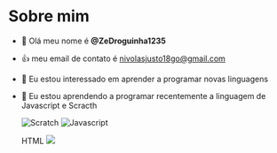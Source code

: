 # Sobre mim
- 👋 Olá meu nome é **@ZeDroguinha1235**
- :+1: meu email de contato é  nivolasjusto18go@gmail.com
- 👀 Eu estou interessado em aprender a programar novas linguagens
- 🌱 Eu estou aprendendo a programar recentemente a linguagem de Javascript e Scracth
  
  ![Scratch](https://img.shields.io/badge/Scratch-4D97FF?style=for-the-badge&logo=Scratch&logoColor=white)
  ![Javascript](https://img.shields.io/badge/JavaScript-323330?style=for-the-badge&logo=javascript&logoColor=F7DF1E)
  
  HTML <img src="https://img.shields.io/badge/Scratch-4D97FF?style=for-the-badge&logo=Scratch&logoColor=white" />
